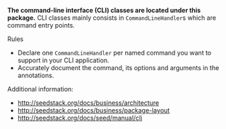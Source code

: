 **The command-line interface (CLI) classes are located under this package.** CLI classes mainly consists in
`CommandLineHandler`s which are command entry points.

Rules

* Declare one `CommandLineHandler` per named command you want to support in your CLI application.
* Accurately document the command, its options and arguments in the annotations.

Additional information:

* http://seedstack.org/docs/business/architecture
* http://seedstack.org/docs/business/package-layout
* http://seedstack.org/docs/seed/manual/cli

